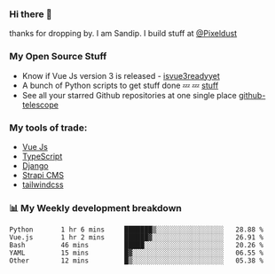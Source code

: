 ### Hi there 👋

thanks for dropping by.
I am Sandip. I build stuff at [@Pixeldust](github.com/pixeldust-in/)

###  **My Open Source Stuff**

 - Know if Vue Js version 3 is released -  [isvue3readyyet](https://github.com/sandiprb/isvue3readyyet)
 - A bunch of Python scripts to get stuff done 💤 💤 [stuff](https://github.com/sandiprb/stuff)
 - See all your starred Github repositories at one single place [github-telescope](https://github.com/sandiprb/github-telescope)



###  **My tools of trade:**
 - [Vue Js](https://github.com/vuejs/vue/)
 - [TypeScript](https://github.com/microsoft/TypeScript)
 - [Django](github.com/django/django)
 - [Strapi CMS](github.com/strapi/strapi)
 - [tailwindcss](https://github.com/tailwindlabs/tailwindcss)


###  📊 **My Weekly development breakdown**
<!--START_SECTION:waka-->

```text
Python       1 hr 6 mins     ███████▒░░░░░░░░░░░░░░░░░   28.88 %
Vue.js       1 hr 2 mins     ██████▓░░░░░░░░░░░░░░░░░░   26.91 %
Bash         46 mins         █████░░░░░░░░░░░░░░░░░░░░   20.26 %
YAML         15 mins         █▓░░░░░░░░░░░░░░░░░░░░░░░   06.55 %
Other        12 mins         █▒░░░░░░░░░░░░░░░░░░░░░░░   05.38 %
```

<!--END_SECTION:waka-->
